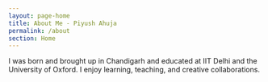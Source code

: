 ```yaml
---
layout: page-home
title: About Me - Piyush Ahuja
permalink: /about
section: Home
---
```


<!-- <img class='inset right' src='/1.jpg' title='Piyush Ahuja' width='100px'  />  -->

I was born and brought up in Chandigarh and educated at IIT Delhi and the University of Oxford. I enjoy learning, teaching, and creative collaborations. 


